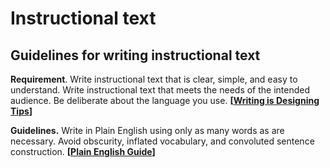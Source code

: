 # Instructional text

## Guidelines for writing instructional text <a href="#guidelines-for-writing-instructional-text" id="guidelines-for-writing-instructional-text"></a>

**Requirement**. Write instructional text that is clear, simple, and easy to understand. Write instructional text that meets the needs of the intended audience. Be deliberate about the language you use. **\[**[**Writing is Designing Tips**](https://rosenfeldmedia.com/sample-chapter-writing-is-designing/)**]**

**Guidelines.** Write in Plain English using only as many words as are necessary. Avoid obscurity, inflated vocabulary, and convoluted sentence construction. **\[**[**Plain English Guide**](https://www.plainlanguage.gov/about/definitions/short-definition/)**]**
